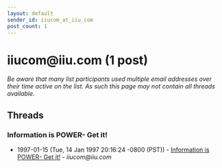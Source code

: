 ```yaml
---
layout: default
sender_id: iiucom_at_iiu_com
post_count: 1
---
```


# iiucom<span>@</span>iiu.com (1 post)

_Be aware that many list participants used multiple email addresses over their time active on the list. As such this page may not contain all threads available._

## Threads

### Information is POWER- Get it!
+ 1997-01-15 (Tue, 14 Jan 1997 20:16:24 -0800 (PST)) - [Information is POWER- Get it!](/archive/1997/01/465ccf8944bf0edf043d56124f440e447b371f134284aa1b73cdced695a10293) - _iiucom@iiu.com_

